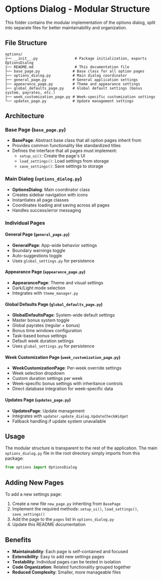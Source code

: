 # Options Dialog - Modular Structure

This folder contains the modular implementation of the options dialog, split into separate files for better maintainability and organization.

## File Structure

```
options/
├── __init__.py                 # Package initialization, exports OptionsDialog
├── README.md                   # This documentation file
├── base_page.py               # Base class for all option pages
├── options_dialog.py          # Main dialog coordinator
├── general_page.py            # General application settings
├── appearance_page.py         # Theme and appearance settings
├── global_defaults_page.py    # Global default settings (bonus system, payrates, etc.)
├── week_customization_page.py # Week-specific customization settings
└── updates_page.py            # Update management settings
```

## Architecture

### Base Page (`base_page.py`)
- **BasePage**: Abstract base class that all option pages inherit from
- Provides common functionality like standardized titles
- Defines the interface that all pages must implement:
  - `setup_ui()`: Create the page's UI
  - `load_settings()`: Load settings from storage
  - `save_settings()`: Save settings to storage

### Main Dialog (`options_dialog.py`)
- **OptionsDialog**: Main coordinator class
- Creates sidebar navigation with icons
- Instantiates all page classes
- Coordinates loading and saving across all pages
- Handles success/error messaging

### Individual Pages

#### General Page (`general_page.py`)
- **GeneralPage**: App-wide behavior settings
- Boundary warnings toggle
- Auto-suggestions toggle
- Uses `global_settings.py` for persistence

#### Appearance Page (`appearance_page.py`)
- **AppearancePage**: Theme and visual settings
- Dark/Light mode selection
- Integrates with `theme_manager.py`

#### Global Defaults Page (`global_defaults_page.py`)
- **GlobalDefaultsPage**: System-wide default settings
- Master bonus system toggle
- Global payrates (regular + bonus)
- Bonus time windows configuration
- Task-based bonus settings
- Default week duration settings
- Uses `global_settings.py` for persistence

#### Week Customization Page (`week_customization_page.py`)
- **WeekCustomizationPage**: Per-week override settings
- Week selection dropdown
- Custom duration settings per week
- Week-specific bonus settings with inheritance controls
- Direct database integration for week-specific data

#### Updates Page (`updates_page.py`)
- **UpdatesPage**: Update management
- Integrates with `updater.update_dialog.UpdateCheckWidget`
- Fallback handling if update system unavailable

## Usage

The modular structure is transparent to the rest of the application. The main `options_dialog.py` file in the root directory simply imports from this package:

```python
from options import OptionsDialog
```

## Adding New Pages

To add a new settings page:

1. Create a new file `new_page.py` inheriting from `BasePage`
2. Implement the required methods: `setup_ui()`, `load_settings()`, `save_settings()`
3. Add the page to the `pages` list in `options_dialog.py`
4. Update this README documentation

## Benefits

- **Maintainability**: Each page is self-contained and focused
- **Extensibility**: Easy to add new settings pages
- **Testability**: Individual pages can be tested in isolation
- **Code Organization**: Related functionality grouped together
- **Reduced Complexity**: Smaller, more manageable files 